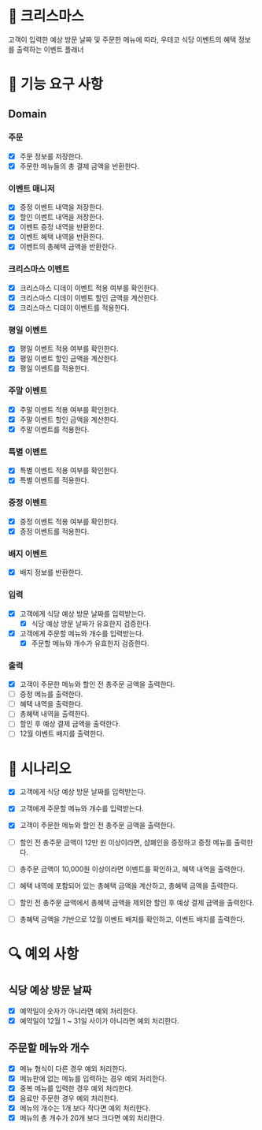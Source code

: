 # 🎄 크리스마스

고객이 입력한 예상 방문 날짜 및 주문한 메뉴에 따라, 우테코 식당 이벤트의 혜택 정보를 출력하는 이벤트 플래너

# 🚀 기능 요구 사항

## Domain

### 주문

- [x] 주문 정보를 저장한다.
- [x] 주문한 메뉴들의 총 결제 금액을 반환한다.

### 이벤트 매니저

- [x] 증정 이벤트 내역을 저장한다.
- [x] 할인 이벤트 내역을 저장한다.
- [x] 이벤트 증정 내역을 반환한다.
- [x] 이벤트 혜택 내역을 반환한다.
- [x] 이벤트의 총혜택 금액을 반환한다.

### 크리스마스 이벤트

- [x] 크리스마스 디데이 이벤트 적용 여부를 확인한다.
- [x] 크리스마스 디데이 이벤트 할인 금액을 계산한다.
- [x] 크리스마스 디데이 이벤트를 적용한다.

### 평일 이벤트

- [x] 평일 이벤트 적용 여부를 확인한다.
- [x] 평일 이벤트 할인 금액을 계산한다.
- [x] 평일 이벤트를 적용한다.

### 주말 이벤트

- [x] 주말 이벤트 적용 여부를 확인한다.
- [x] 주말 이벤트 할인 금액을 계산한다.
- [x] 주말 이벤트를 적용한다.

### 특별 이벤트

- [x] 특별 이벤트 적용 여부를 확인한다.
- [x] 특별 이벤트를 적용한다.

### 증정 이벤트

- [x] 증정 이벤트 적용 여부를 확인한다.
- [x] 증정 이벤트를 적용한다.

### 배지 이벤트

- [x] 배지 정보를 반환한다.

### 입력

- [x] 고객에게 식당 예상 방문 날짜를 입력받는다.
  - [x] 식당 예상 방문 날짜가 유효한지 검증한다.
- [x] 고객에게 주문할 메뉴와 개수를 입력받는다.
  - [x] 주문할 메뉴와 개수가 유효한지 검증한다.

### 출력

- [x] 고객이 주문한 메뉴와 할인 전 총주문 금액을 출력한다.
- [ ] 증정 메뉴를 출력한다.
- [ ] 혜택 내역을 출력한다.
- [ ] 총혜택 내역을 출력한다.
- [ ] 할인 후 예상 결제 금액을 출력한다.
- [ ] 12월 이벤트 배지를 출력한다.

# 📜 시나리오

- [x] 고객에게 식당 예상 방문 날짜를 입력받는다.
- [x] 고객에게 주문할 메뉴와 개수를 입력받는다.

- [x] 고객이 주문한 메뉴와 할인 전 총주문 금액을 출력한다.

- [ ] 할인 전 총주문 금액이 12만 원 이상이라면, 샴폐인을 증정하고 증정 메뉴를 출력한다.
- [ ] 총주문 금액이 10,000원 이상이라면 이벤트를 확인하고, 혜택 내역을 출력한다.
- [ ] 혜택 내역에 포함되어 있는 총혜택 금액을 계산하고, 총혜택 금액을 출력한다.
- [ ] 할인 전 총주문 금액에서 총혜택 금액을 제외한 할인 후 예상 결제 금액을 출력한다.
- [ ] 총혜택 금액을 기반으로 12월 이벤트 배지를 확인하고, 이벤트 배지를 출력한다.

# 🔍 예외 사항

## 식당 예상 방문 날짜

- [x] 예약일이 숫자가 아니라면 예외 처리한다.
- [x] 예약일이 12월 1 ~ 31일 사이가 아니라면 예외 처리한다.

## 주문할 메뉴와 개수

- [x] 메뉴 형식이 다른 경우 예외 처리한다.
- [x] 메뉴판에 없는 메뉴를 입력하는 경우 예외 처리한다.
- [x] 중복 메뉴를 입력한 경우 예외 처리한다.
- [x] 음료만 주문한 경우 예외 처리한다.
- [x] 메뉴의 개수는 1개 보다 작다면 예외 처리한다.
- [x] 메뉴의 총 개수가 20개 보다 크다면 예외 처리한다.
